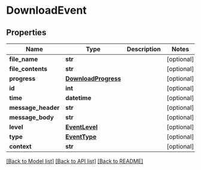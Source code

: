 # DownloadEvent

## Properties
Name | Type | Description | Notes
------------ | ------------- | ------------- | -------------
**file_name** | **str** |  | [optional] 
**file_contents** | **str** |  | [optional] 
**progress** | [**DownloadProgress**](DownloadProgress.md) |  | [optional] 
**id** | **int** |  | [optional] 
**time** | **datetime** |  | [optional] 
**message_header** | **str** |  | [optional] 
**message_body** | **str** |  | [optional] 
**level** | [**EventLevel**](EventLevel.md) |  | [optional] 
**type** | [**EventType**](EventType.md) |  | [optional] 
**context** | **str** |  | [optional] 

[[Back to Model list]](../README.md#documentation-for-models) [[Back to API list]](../README.md#documentation-for-api-endpoints) [[Back to README]](../README.md)


